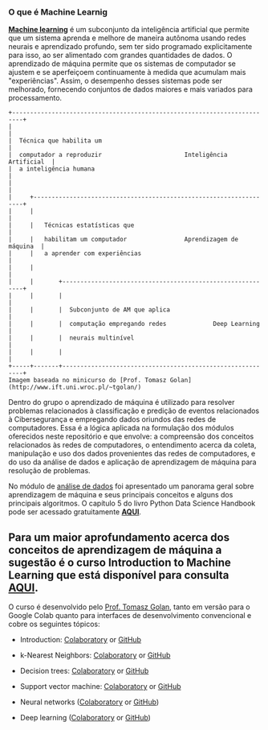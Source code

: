### O que é Machine Learnig

**[Machine learning](https://cloud.google.com/learn/what-is-machine-learning?hl=pt-BR)** é um subconjunto da inteligência artificial que permite que um sistema aprenda e melhore de maneira autônoma usando redes neurais e aprendizado profundo, sem ter sido programado explicitamente para isso, ao ser alimentado com grandes quantidades de dados. 
O aprendizado de máquina permite que os sistemas de computador se ajustem e se aperfeiçoem continuamente à medida que acumulam mais "experiências". Assim, o desempenho desses sistemas pode ser melhorado, fornecendo conjuntos de dados maiores e mais variados para processamento.

```
+-------------------------------------------------------------------------+
|                                                                         |
|  Técnica que habilita um                                                |
|  computador a reproduzir                       Inteligência Artificial  |
|  a inteligência humana                                                  |
|                                                                         | 
|     +-------------------------------------------------------------------+
|     |                                                                   |
|     |   Técnicas estatísticas que                                       |
|     |   habilitam um computador                Aprendizagem de máquina  |
|     |   a aprender com experiências                                     |
|     |                                                                   |
|     |       +-----------------------------------------------------------+
|     |       |                                                           |
|     |       |  Subconjunto de AM que aplica                             |
|     |       |  computação empregando redes             Deep Learning    |
|     |       |  neurais multinível                                       |
|     |       |                                                           |
+-----+-------+-----------------------------------------------------------+
Imagem baseada no minicurso do [Prof. Tomasz Golan](http://www.ift.uni.wroc.pl/~tgolan/)
```

Dentro do grupo o aprendizado de máquina é utilizado para resolver problemas relacionados à classificação e predição de eventos relacionados à Cibersegurança e empregando dados oriundos das redes de computadores. Essa é a lógica aplicada na formulação dos módulos oferecidos neste repositório e que envolve: a compreensão dos conceitos relacionados às redes de computadores, o entendimento acerca da coleta, manipulação e uso dos dados provenientes das redes de computadores, e do uso da análise de dados e aplicação de aprendizagem de máquina para resolução de problemas.

No módulo de [análise de dados](https://github.com/fernandonakayama/guia_iniciacao_cientifica/tree/main/analise_dados) foi apresentado um panorama geral sobre aprendizagem de máquina e seus principais conceitos e alguns dos principais algoritmos. O capítulo 5 do livro Python Data Science Handbook pode ser acessado gratuitamente **[AQUI](https://jakevdp.github.io/PythonDataScienceHandbook/05.00-machine-learning.html)**. 

## Para um maior aprofundamento acerca dos conceitos de aprendizagem de máquina a sugestão é o curso **Introduction to Machine Learning** que está disponível para consulta [AQUI](https://tomaszgolan.github.io/introduction_to_machine_learning/).

O curso é desenvolvido pelo [Prof. Tomasz Golan](http://www.ift.uni.wroc.pl/~tgolan/), tanto em versão para o Google Colab quanto para interfaces de desenvolvimento convencional e cobre os seguintes tópicos:

-   Introduction:  [Colaboratory](https://colab.research.google.com/drive/1qJj4jZMpBpfCkHc0bavFGezx8bhJlVcx)  or  [GitHub](https://github.com/TomaszGolan/introduction_to_machine_learning/blob/master/docs/notebooks/introduction_to_machine_learning_00_intro.ipynb)
    
-   k-Nearest Neighbors:  [Colaboratory](https://colab.research.google.com/drive/1My8UggN12Opt_gscK3tl4VLhZkHiQSyX)  or  [GitHub](https://github.com/TomaszGolan/introduction_to_machine_learning/blob/master/docs/notebooks/introduction_to_machine_learning_01_knn.ipynb)
    
-   Decision trees:  [Colaboratory](https://colab.research.google.com/drive/1_Qb92Hj5_f2rpta67JC0JKXwE2581Ar-)  or  [GitHub](https://github.com/TomaszGolan/introduction_to_machine_learning/blob/master/docs/notebooks/introduction_to_machine_learning_02_dt.ipynb)
    
-   Support vector machine:  [Colaboratory](https://colab.research.google.com/drive/1IA_RgU64I8OZ-KKNV42T4ldkEOHFZ8d_)  or  [GitHub](https://github.com/TomaszGolan/introduction_to_machine_learning/blob/master/docs/notebooks/introduction_to_machine_learning_03_svm.ipynb)
    
-   Neural networks ([Colaboratory](https://colab.research.google.com/drive/1DdGmph_WzVpCRJ2c6jVRDcznJ--8xduh)  or  [GitHub](https://github.com/TomaszGolan/introduction_to_machine_learning/blob/master/docs/notebooks/introduction_to_machine_learning_04_nn.ipynb))
    
-   Deep learning ([Colaboratory](https://colab.research.google.com/drive/1pW-SvZ62L-WZRtRyZ-rFETt5L24V7XEz)  or  [GitHub](https://github.com/TomaszGolan/introduction_to_machine_learning/blob/master/docs/notebooks/introduction_to_machine_learning_05_dl.ipynb))



